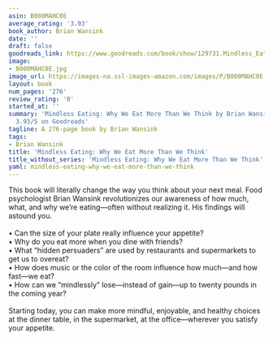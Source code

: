 ```yaml
---
asin: B000MAHC0E
average_rating: '3.93'
book_author: Brian Wansink
date: ''
draft: false
goodreads_link: https://www.goodreads.com/book/show/129731.Mindless_Eating
image:
- B000MAHC0E.jpg
image_url: https://images-na.ssl-images-amazon.com/images/P/B000MAHC0E.01._SCLZZZZZZZ.jpg
layout: book
num_pages: '276'
review_rating: '0'
started_at: ''
summary: 'Mindless Eating: Why We Eat More Than We Think by Brian Wansink - rated
  3.93/5 on Goodreads'
tagline: A 276-page book by Brian Wansink
tags:
- Brian Wansink
title: 'Mindless Eating: Why We Eat More Than We Think'
title_without_series: 'Mindless Eating: Why We Eat More Than We Think'
yaml: mindless-eating-why-we-eat-more-than-we-think
---
```


This book will literally change the way you think about your next meal. Food psychologist Brian Wansink revolutionizes our awareness of how much, what, and why we’re eating—often without realizing it. His findings will astound you.<br /> <br />• Can the size of your plate really influence your appetite?<br />• Why do you eat more when you dine with friends?<br />• What “hidden persuaders” are used by restaurants and supermarkets to get us to overeat?<br />• How does music or the color of the room influence how much—and how fast—we eat?<br />• How can we “mindlessly” lose—instead of gain—up to twenty pounds in the coming year?<br /> <br />Starting today, you can make more mindful, enjoyable, and healthy choices at the dinner table, in the supermarket, at the office—wherever you satisfy your appetite.